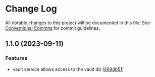 # Change Log

All notable changes to this project will be documented in this file.
See [Conventional Commits](https://conventionalcommits.org) for commit guidelines.

## 1.1.0 (2023-09-11)


### Features

* vault service allows access to the vault db ([469db51](https://github.com/zthun/vault/commit/469db5190caa4b9ab2d739c563a3f0f324c18755))
